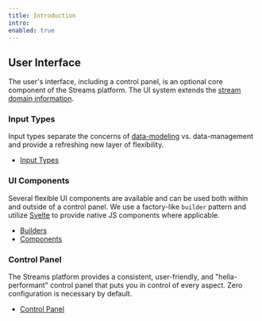 ```yaml
---
title: Introduction
intro:
enabled: true
---
```


## User Interface

The user's interface, including a control panel, is an optional core component of the Streams platform. The UI system extends the [stream domain information](streams#domain-information).

### Input Types

Input types separate the concerns of [data-modeling](domain-entities) vs. data-management and provide a refreshing new layer of flexibility.

- [Input Types](inputs)

### UI Components

Several flexible UI components are available and can be used both within and outside of a control panel. We use a factory-like `builder` pattern and utilize [Svelte](https://svelte.dev/) to provide native JS components where applicable.

- [Builders](builders)
- [Components](components)

### Control Panel

The Streams platform provides a consistent, user-friendly, and "hella-performant" control panel that puts you in control of every aspect. Zero configuration is necessary by default.

- [Control Panel](cp)
